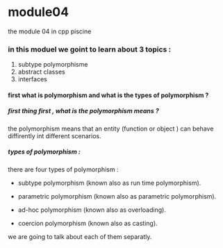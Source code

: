 # module04
the module 04 in cpp piscine

### in this moduel we goint to learn about 3 topics :
1. subtype polymorphisme
1. abstract classes
1. interfaces

#### first what is polymorphism and what is the types of polymorphism ?
##### first thing first , what is the polymorphism means ?
the polymorphism means that an entity (function or object ) can behave diffirently int different scenarios.
##### types of polymorphism :
there are four types of polymorphism :

- subtype polymorphism (known also as run time polymorphism).

- parametric polymorphism (known also as parametric polymorphism).

- ad-hoc polymorphism (known also as overloading).

- coercion polymorphism (known also as casting).

we are going to talk about each of them separatly.